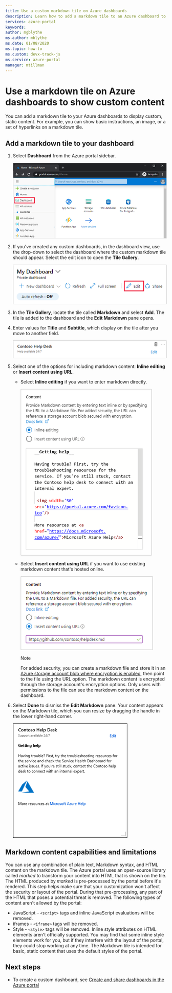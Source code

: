 ```yaml
---
title: Use a custom markdown tile on Azure dashboards
description: Learn how to add a markdown tile to an Azure dashboard to display static content
services: azure-portal
keywords: 
author: mgblythe
ms.author: mblythe
ms.date: 01/08/2020
ms.topic: how-to
ms.custom: devx-track-js
ms.service: azure-portal
manager: mtillman
---
```

# Use a markdown tile on Azure dashboards to show custom content

You can add a markdown tile to your Azure dashboards to display custom, static content. For example, you can show basic instructions, an image, or a set of hyperlinks on a markdown tile.

## Add a markdown tile to your dashboard

1. Select **Dashboard** from the Azure portal sidebar.

   ![Screenshot showing portal sidebar](./media/azure-portal-markdown-tile/azure-portal-nav.png)

1. If you've created any custom dashboards, in the dashboard view, use the drop-down to select the dashboard where the custom markdown tile should appear. Select the edit icon to open the **Tile Gallery**.

   ![Screenshot showing dashboard edit view](./media/azure-portal-markdown-tile/azure-portal-dashboard-edit.png)

1. In the **Tile Gallery**, locate the tile called **Markdown** and select **Add**. The tile is added to the dashboard and the **Edit Markdown** pane opens.

1. Enter values for **Title** and **Subtitle**, which display on the tile after you move to another field.

   ![Screenshot showing results of entering title and subtitle](./media/azure-portal-markdown-tile/azure-portal-dashboard-enter-title.png)

1. Select one of the options for including markdown content: **Inline editing** or **Insert content using URL**.

   - Select **Inline editing** if you want to enter markdown directly.

      ![Screenshot showing entering inline content](./media/azure-portal-markdown-tile/azure-portal-dashboard-markdown-inline-content.png)

   - Select **Insert content using URL** if you want to use existing markdown content that's hosted online.

      ![Screenshot showing entering URL](./media/azure-portal-markdown-tile/azure-portal-dashboard-markdown-url.png)

      > [!NOTE]
      > For added security, you can create a markdown file and store it in an [Azure storage account blob where encryption is enabled](../storage/common/storage-service-encryption.md), then point to the file using the URL option. The markdown content is encrypted through the storage account's encryption options. Only users with permissions to the file can see the markdown content on the dashboard.

1. Select **Done** to dismiss the **Edit Markdown** pane. Your content appears on the Markdown tile, which you can resize by dragging the handle in the lower right-hand corner.

   ![Screenshot showing custom markdown tile](./media/azure-portal-markdown-tile/azure-portal-custom-markdown-tile.png)

## Markdown content capabilities and limitations

You can use any combination of plain text, Markdown syntax, and HTML content on the markdown tile. The Azure portal uses an open-source library called _marked_ to transform your content into HTML that is shown on the tile. The HTML produced by _marked_ is pre-processed by the portal before it's rendered. This step helps make sure that your customization won't affect the security or layout of the portal. During that pre-processing, any part of the HTML that poses a potential threat is removed. The following types of content aren't allowed by the portal:

* JavaScript – `<script>` tags and inline JavaScript evaluations will be removed.
* iframes - `<iframe>` tags will be removed.
* Style - `<style>` tags will be removed. Inline style attributes on HTML elements aren't officially supported. You may find that some inline style elements work for you, but if they interfere with the layout of the portal, they could stop working at any time. The Markdown tile is intended for basic, static content that uses the default styles of the portal.

## Next steps

* To create a custom dashboard, see [Create and share dashboards in the Azure portal](../azure-portal/azure-portal-dashboards.md)
